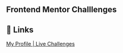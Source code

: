 
## Frontend Mentor Challlenges


## 🔗 Links
[My Profile | Live Challenges ](https://www.frontendmentor.io/profile/ersin-recode)

